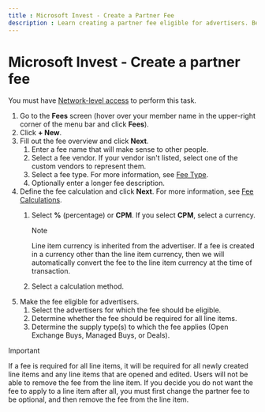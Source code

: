 ```yaml
---
title : Microsoft Invest - Create a Partner Fee
description : Learn creating a partner fee eligible for advertisers. Before selecting advertisers eligible for the fee add details like fee name, fee vendor, fee type, decsription and fee calculation method.
---
```



# Microsoft Invest - Create a partner fee  

You must have [Network-level access](getting-started-with-roles.md)
 to perform this task.

1. Go to the **Fees** screen
    (hover over your member name in the upper-right
    corner of the menu bar and click
    **Fees**).
1. Click **+ New**.
1. Fill out the fee overview and click
    **Next**.
    1. Enter a fee name that will make sense to other people.
    1. Select a fee vendor. If your vendor isn't listed, select one of
        the custom vendors to represent them.
    1. Select a fee type. For more information, see [Fee Type](fee-type.md).
    1. Optionally enter a longer fee description.
1. Define the fee calculation and click
    **Next**. For more information, see [Fee Calculations](fee-calculations.md).
    1. Select **%** (percentage) or
        **CPM**. If you select
        **CPM**, select a currency.

       > [!NOTE]
       > Line item currency is inherited from the advertiser. If a fee is created in a currency other than the line item currency, then we will automatically convert the fee to the line item currency at the time of transaction.

    1. Select a calculation method.
1. Make the fee eligible for advertisers.
    1. Select the advertisers for which the fee should be eligible.
    1. Determine whether the fee should be required for all line items.
    1. Determine the supply type(s) to which the fee applies (Open
        Exchange Buys, Managed Buys, or Deals).

> [!IMPORTANT]
> If a fee is required for all line items, it will be 
> required for all newly created line items and any line items that are opened and edited. Users will not be able to remove the fee from the line item. If you decide you do not want the fee to apply to a line item after all, you must first change the partner fee to be optional, and then remove the fee from the line item.
